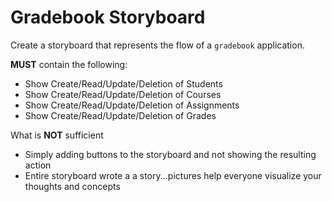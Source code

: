 Gradebook Storyboard
====================

Create a storyboard that represents the flow of a `gradebook` application.

**MUST** contain the following:

* Show Create/Read/Update/Deletion of Students
* Show Create/Read/Update/Deletion of Courses
* Show Create/Read/Update/Deletion of Assignments
* Show Create/Read/Update/Deletion of Grades


What is **NOT** sufficient

* Simply adding buttons to the storyboard and not showing the resulting action
* Entire storyboard wrote a a story...pictures help everyone visualize your thoughts and concepts